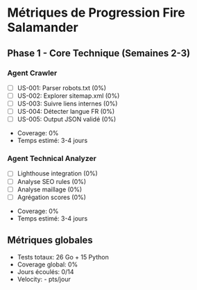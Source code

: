 # Métriques de Progression Fire Salamander

## Phase 1 - Core Technique (Semaines 2-3)
### Agent Crawler
- [ ] US-001: Parser robots.txt (0%)
- [ ] US-002: Explorer sitemap.xml (0%)
- [ ] US-003: Suivre liens internes (0%)
- [ ] US-004: Détecter langue FR (0%)
- [ ] US-005: Output JSON validé (0%)
- Coverage: 0%
- Temps estimé: 3-4 jours

### Agent Technical Analyzer
- [ ] Lighthouse integration (0%)
- [ ] Analyse SEO rules (0%)
- [ ] Analyse maillage (0%)
- [ ] Agrégation scores (0%)
- Coverage: 0%
- Temps estimé: 3-4 jours

## Métriques globales
- Tests totaux: 26 Go + 15 Python
- Coverage global: 0%
- Jours écoulés: 0/14
- Velocity: - pts/jour